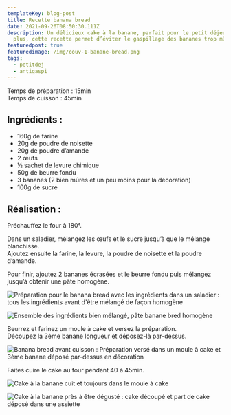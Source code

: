 ```yaml
---
templateKey: blog-post
title: Recette banana bread
date: 2021-09-26T08:50:30.111Z
description: Un délicieux cake à la banane, parfait pour le petit déjeuner. De
  plus, cette recette permet d’éviter le gaspillage des bananes trop mûres.
featuredpost: true
featuredimage: /img/couv-1-banane-bread.png
tags:
  - petitdej
  - antigaspi
---
```

Temps de préparation : 15min\
Temps de cuisson : 45min

## Ingrédients :

* 160g de farine
* 20g de poudre de noisette
* 20g de poudre d’amande
* 2 œufs
* ½ sachet de levure chimique
* 50g de beurre fondu
* 3 bananes (2 bien mûres et un peu moins pour la décoration)
* 100g de sucre

## Réalisation :

Préchauffez le four à 180°.

Dans un saladier, mélangez les œufs et le sucre jusqu’à que le mélange blanchisse.\
Ajoutez ensuite la farine, la levure, la poudre de noisette et la poudre d’amande.

Pour finir, ajoutez 2 bananes écrasées et le beurre fondu puis mélangez jusqu’à obtenir une pâte homogène.

![Préparation pour le banana bread avec les ingrédients dans un saladier : tous les ingrédients avant d'être mélangé de façon homogène](/img/prepa-banana.jpg "Préparation pour le banana bread")

![Ensemble des ingrédients bien mélangé, pâte banane bred homogène ](/img/prepa-fini-banane.jpg "Préparation banane bref prête ")

Beurrez et farinez un moule à cake et versez la préparation.\
Découpez la 3ème banane longueur et déposez-là par-dessus.

![Banana bread avant cuisson : Préparation versé dans un moule à cake et 3ème banane déposé par-dessus en décoration ](/img/cake-banane-avant-cuisson.jpg "Cake avant cuisson ")

Faites cuire le cake au four pendant 40 à 45min.

![Cake à la banane cuit et toujours dans le moule à cake ](/img/cake-cuit.jpg "Cake à la banane cuit ")

![Cake à la banane près à être dégusté : cake découpé et part de cake déposé dans une assiette ](/img/cake-banane.png "Cake à la banane près à être dégusté ")